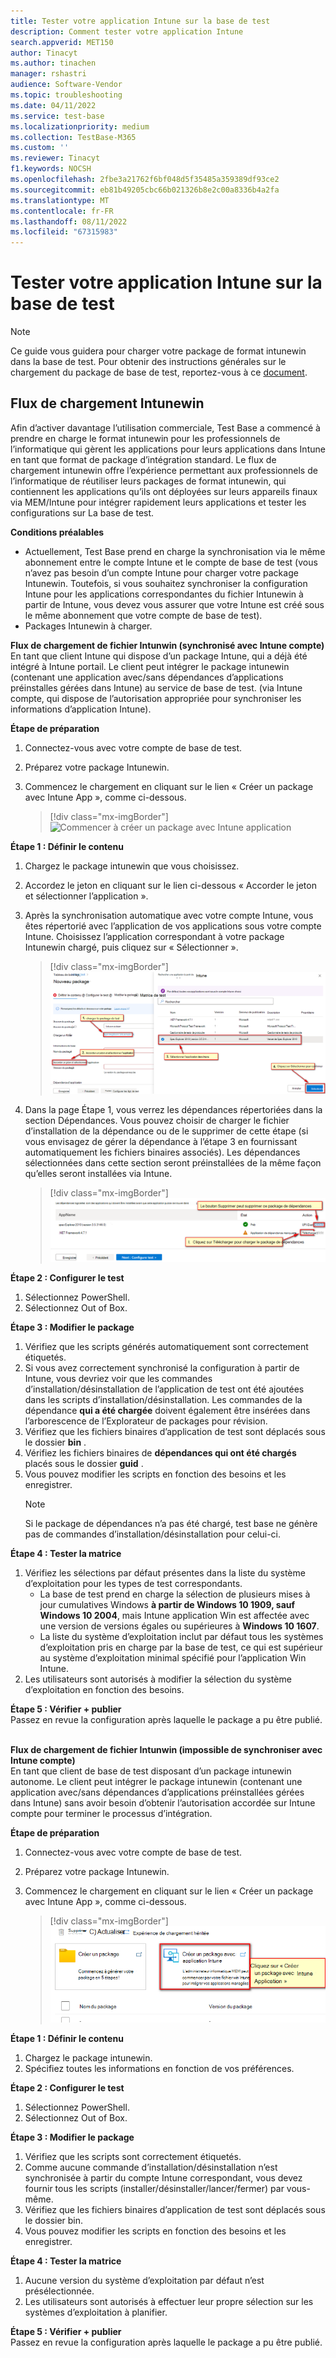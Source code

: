 ```yaml
---
title: Tester votre application Intune sur la base de test
description: Comment tester votre application Intune
search.appverid: MET150
author: Tinacyt
ms.author: tinachen
manager: rshastri
audience: Software-Vendor
ms.topic: troubleshooting
ms.date: 04/11/2022
ms.service: test-base
ms.localizationpriority: medium
ms.collection: TestBase-M365
ms.custom: ''
ms.reviewer: Tinacyt
f1.keywords: NOCSH
ms.openlocfilehash: 2fbe3a21762f6bf048d5f35485a359389df93ce2
ms.sourcegitcommit: eb81b49205cbc66b021326b8e2c00a8336b4a2fa
ms.translationtype: MT
ms.contentlocale: fr-FR
ms.lasthandoff: 08/11/2022
ms.locfileid: "67315983"
---
```

# <a name="test-your-intune-application-on-test-base"></a>Tester votre application Intune sur la base de test 
  > [!Note] 
  > Ce guide vous guidera pour charger votre package de format intunewin dans la base de test. Pour obtenir des instructions générales sur le chargement du package de base de test, reportez-vous à ce [document](https://microsoft.sharepoint.com/:w:/t/AzureSUVPCoreTeam/EeHQIT3qA0FKqBDWI5TzmzgBiH2Syz39o5VbY2kdugMn4A?e=Rk1KD9).

## <a name="intunewin-upload-flow"></a>Flux de chargement Intunewin
Afin d’activer davantage l’utilisation commerciale, Test Base a commencé à prendre en charge le format intunewin pour les professionnels de l’informatique qui gèrent les applications pour leurs applications dans Intune en tant que format de package d’intégration standard. Le flux de chargement intunewin offre l’expérience permettant aux professionnels de l’informatique de réutiliser leurs packages de format intunewin, qui contiennent les applications qu’ils ont déployées sur leurs appareils finaux via MEM/Intune pour intégrer rapidement leurs applications et tester les configurations sur La base de test. 

**Conditions préalables**
  - Actuellement, Test Base prend en charge la synchronisation via le même abonnement entre le compte Intune et le compte de base de test (vous n’avez pas besoin d’un compte Intune pour charger votre package Intunewin. Toutefois, si vous souhaitez synchroniser la configuration Intune pour les applications correspondantes du fichier Intunewin à partir de Intune, vous devez vous assurer que votre Intune  est créé sous le même abonnement que votre compte de base de test).
  - Packages Intunewin à charger. 

**Flux de chargement de fichier Intunwin (synchronisé avec Intune compte)** <br/>
En tant que client Intune qui dispose d’un package Intune, qui a déjà été intégré à Intune portail. Le client peut intégrer le package intunewin (contenant une application avec/sans dépendances d’applications préinstalles gérées dans Intune) au service de base de test. (via Intune compte, qui dispose de l’autorisation appropriée pour synchroniser les informations d’application Intune).

**Étape de préparation**
1. Connectez-vous avec votre compte de base de test.
2. Préparez votre package Intunewin.
3. Commencez le chargement en cliquant sur le lien « Créer un package avec Intune App », comme ci-dessous.
    
    > [!div class="mx-imgBorder"] 
    > ![Commencer à créer un package avec Intune application](Media/testintuneapplication01.png) 


**Étape 1 : Définir le contenu**
1. Chargez le package intunewin que vous choisissez.
2. Accordez le jeton en cliquant sur le lien ci-dessous « Accorder le jeton et sélectionner l’application ».
3. Après la synchronisation automatique avec votre compte Intune, vous êtes répertorié avec l’application de vos applications sous votre compte Intune. Choisissez l’application correspondant à votre package Intunewin chargé, puis cliquez sur « Sélectionner ».
    
    > [!div class="mx-imgBorder"] 
    > ![Charger le package Intune](Media/testintuneapplication02.png) 


5. Dans la page Étape 1, vous verrez les dépendances répertoriées dans la section Dépendances. Vous pouvez choisir de charger le fichier d’installation de la dépendance ou de le supprimer de cette étape (si vous envisagez de gérer la dépendance à l’étape 3 en fournissant automatiquement les fichiers binaires associés). Les dépendances sélectionnées dans cette section seront préinstallées de la même façon qu’elles seront installées via Intune.
    
    > [!div class="mx-imgBorder"] 
    > ![Charger le package de dépendances](Media/testintuneapplication03.png) 


**Étape 2 : Configurer le test**
1. Sélectionnez PowerShell.
2. Sélectionnez Out of Box.


**Étape 3 : Modifier le package**
1. Vérifiez que les scripts générés automatiquement sont correctement étiquetés.
2. Si vous avez correctement synchronisé la configuration à partir de Intune, vous devriez voir que les commandes d’installation/désinstallation de l’application de test ont été ajoutées dans les scripts d’installation/désinstallation. Les commandes de la dépendance **qui a été chargée** doivent également être insérées dans l’arborescence de l’Explorateur de packages pour révision.
3. Vérifiez que les fichiers binaires d’application de test sont déplacés sous le dossier **bin** .
4. Vérifiez les fichiers binaires de **dépendances qui ont été chargés** placés sous le dossier **guid** .
5. Vous pouvez modifier les scripts en fonction des besoins et les enregistrer.
    > [!Note] 
    > Si le package de dépendances n’a pas été chargé, test base ne génère pas de commandes d’installation/désinstallation pour celui-ci.


**Étape 4 : Tester la matrice**
1. Vérifiez les sélections par défaut présentes dans la liste du système d’exploitation pour les types de test correspondants.
    - La base de test prend en charge la sélection de plusieurs mises à jour cumulatives Windows **à partir de Windows 10 1909, sauf Windows 10 2004**, mais Intune application Win est affectée avec une version de versions égales ou supérieures à **Windows 10 1607**.
    - La liste du système d’exploitation inclut par défaut tous les systèmes d’exploitation pris en charge par la base de test, ce qui est supérieur au système d’exploitation minimal spécifié pour l’application Win Intune.
2. Les utilisateurs sont autorisés à modifier la sélection du système d’exploitation en fonction des besoins.


**Étape 5 : Vérifier + publier** <br/>
Passez en revue la configuration après laquelle le package a pu être publié.<br/><br/>


**Flux de chargement de fichier Intunwin (impossible de synchroniser avec Intune compte)** <br/>
En tant que client de base de test disposant d’un package intunewin autonome. Le client peut intégrer le package intunewin (contenant une application avec/sans dépendances d’applications préinstallées gérées dans Intune) sans avoir besoin d’obtenir l’autorisation accordée sur Intune compte pour terminer le processus d’intégration.

**Étape de préparation**
1. Connectez-vous avec votre compte de base de test.
2. Préparez votre package Intunewin.
3. Commencez le chargement en cliquant sur le lien « Créer un package avec Intune App », comme ci-dessous.
    
    > [!div class="mx-imgBorder"] 
    > ![Créer un package avec Intune App](Media/testintuneapplication04.png) 


**Étape 1 : Définir le contenu**
1. Chargez le package intunewin.
2. Spécifiez toutes les informations en fonction de vos préférences.


**Étape 2 : Configurer le test**
1. Sélectionnez PowerShell.
2. Sélectionnez Out of Box.


**Étape 3 : Modifier le package**
1. Vérifiez que les scripts sont correctement étiquetés.
2. Comme aucune commande d’installation/désinstallation n’est synchronisée à partir du compte Intune correspondant, vous devez fournir tous les scripts (installer/désinstaller/lancer/fermer) par vous-même.
3. Vérifiez que les fichiers binaires d’application de test sont déplacés sous le dossier bin.
4. Vous pouvez modifier les scripts en fonction des besoins et les enregistrer.


**Étape 4 : Tester la matrice**
1. Aucune version du système d’exploitation par défaut n’est présélectionnée.
2. Les utilisateurs sont autorisés à effectuer leur propre sélection sur les systèmes d’exploitation à planifier.


**Étape 5 : Vérifier + publier** <br/>
Passez en revue la configuration après laquelle le package a pu être publié.




